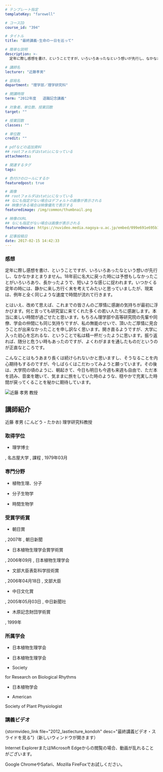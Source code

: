 ```yaml
---
# テンプレート指定
templateKey: "farewell"

# コースID
course_id: "394"

# タイトル
title: "最終講義-生命の一日を巡って"

# 簡単な説明
description: >-
  定年に際し感想を書け、ということですが、いろいろあったなという想いが先行し、なかなかまとまりません。18年前に名大に戻った時には予想もしなかったことがいろいろあり、長かったようで、短いような感じに...

# 講師名
lecturer: "近藤孝男"

# 部局名
department: "理学部／理学研究科"

# 開講時限
term: "2012年度	退職記念講義"

# 対象者、単位数、授業回数
target: ""

# 授業回数
classes: ""

# 単位数
credit: ""

# pdfなどの追加資料
## rootフォルダはstaticになっている
attachments: 

# 関連するタグ
tags:

# 色付けのロールにするか
featuredpost: true

# 画像
## rootフォルダはstaticになっている
## なにも指定がない場合はデフォルトの画像が表示される
## 映像がある場合は映像優先で表示する
featuredimage: /img/common/thumbnail.png

# 映像のURL
## なにも指定がない場合は画像が表示される
featuredmovie: https://nuvideo.media.nagoya-u.ac.jp/embed/099e691e695b18dbed2bc5252c9bff1d7ad9f555

# 記事投稿日
date: 2017-02-15 14:42:33
---
```


### 感想

定年に際し感想を書け、ということですが、いろいろあったなという想いが先行し、なかなかまとまりません。18年前に名大に戻った時には予想もしなかったことがいろいろあり、長かったようで、短いような感じに捉われます。いつかくる定年の時には、静かに来し方行く末を考えてみたいと思っていましたが、現実は、例年と全く同じような速度で時間が流れて行きます。

とはいえ、改めて思えば、これまでの皆さんのご厚情に感謝の気持ちが最初に浮かびます。何と言っても研究室に来てくれた多くの若い人たちに感謝します。本当に楽しい時間が過ごせたと思います。もちろん理学部や高等研究院の先輩や同僚、学会の仲間にも同じ気持ちですが、私の無能のせいで、頂いたご厚情に見合うことが出来なかったことを申し訳なく思います。開き直るようですが、大学に入った初心を忘れるな、ということで私は精一杯だったように思います。振り返れば、随分と危うい時もあったのですが、よくわがままを通したものだというのが正直なところです。

こんなことはもうあまり長くは続けられないかと思いますし、そうなることを内心期待もするのですが、今しばらくはこだわってみようと願っています。その後は、大学院の頃のように、朝起きて、今日も明日も今週も来週も自由で、ただ本を読み、音楽を聴いて、気ままに旅をしていた時のような、穏やかで充実した時間が戻ってくることを秘かに期待しています。

![近藤 孝男 教授](/files/394/s_H24kondo_facephoto.jpg) 

## 講師紹介

近藤 孝男 (こんどう・たかお) 理学研究科教授

### 取得学位

* 理学博士

, 名古屋大学 , 課程 , 1979年03月

### 専門分野

* 植物生理、分子

* 分子生物学

* 時間生物学

### 受賞学術賞

* 朝日賞

, 2007年 , 朝日新聞

* 日本植物生理学会賞学術賞

, 2006年09月 , 日本植物生理学会

* 文部大臣表彰科学技術賞

, 2006年04月18日 , 文部大臣

* 中日文化賞

, 2005年05月03日 , 中日新聞社

* 木原記念財団学術賞

, 1999年

### 所属学会

* 日本植物生理学会

* 日本植物生理学会

* Society

for Research on Biological Rhythms

* 日本植物学会

* American

Society of Plant Physiologist

### 講義ビデオ

{stormvideo_link file="2012_lastlecture_kondoh" desc="最終講義ビデオ・スライドを見る"}（新しいウィンドウが開きます）

Internet ExplorerまたはMicrosoft Edgeからの閲覧の場合、動画が乱れることがございます。

Google ChromeやSafari、Mozilla FireFoxでお試しください。